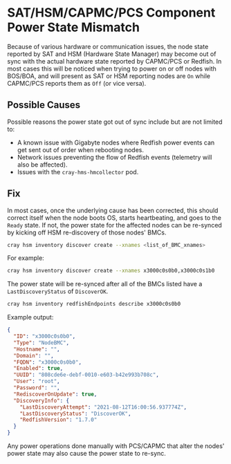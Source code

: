 # SAT/HSM/CAPMC/PCS Component Power State Mismatch

Because of various hardware or communication issues, the node state reported by SAT and HSM (Hardware State Manager) may
become out of sync with the actual hardware state reported by CAPMC/PCS or Redfish. In most cases this will be noticed
when trying to power on or off nodes with BOS/BOA, and will present as SAT or HSM reporting nodes are `On` while CAPMC/PCS
reports them as `Off` (or vice versa).

## Possible Causes

Possible reasons the power state got out of sync include but are not limited to:

* A known issue with Gigabyte nodes where Redfish power events can get sent out of order when rebooting nodes.
* Network issues preventing the flow of Redfish events (telemetry will also be affected).
* Issues with the `cray-hms-hmcollector` pod.

## Fix

In most cases, once the underlying cause has been corrected, this should correct itself when the node boots OS, starts
heartbeating, and goes to the `Ready` state. If not, the power state for the affected nodes can be re-synced by kicking
off HSM re-discovery of those nodes' BMCs.

```bash
cray hsm inventory discover create --xnames <list_of_BMC_xnames>
```

For example:

```bash
cray hsm inventory discover create --xnames x3000c0s0b0,x3000c0s1b0
```

The power state will be re-synced after all of the BMCs listed have a `LastDiscoveryStatus` of `DiscoverOK`.

```bash
cray hsm inventory redfishEndpoints describe x3000c0s0b0
```

Example output:

```json
{
  "ID": "x3000c0s0b0",
  "Type": "NodeBMC",
  "Hostname": "",
  "Domain": "",
  "FQDN": "x3000c0s0b0",
  "Enabled": true,
  "UUID": "808cde6e-debf-0010-e603-b42e993b708c",
  "User": "root",
  "Password": "",
  "RediscoverOnUpdate": true,
  "DiscoveryInfo": {
    "LastDiscoveryAttempt": "2021-08-12T16:00:56.937774Z",
    "LastDiscoveryStatus": "DiscoverOK",
    "RedfishVersion": "1.7.0"
  }
}
```

Any power operations done manually with PCS/CAPMC that alter the nodes' power state may also cause the power state to re-sync.
